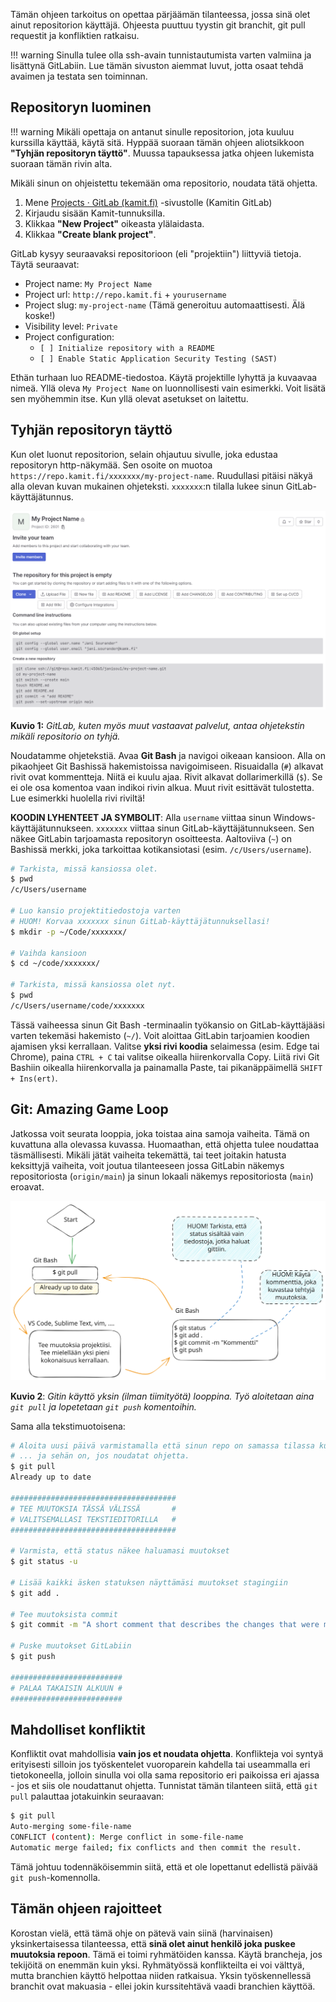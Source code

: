 Tämän ohjeen tarkoitus on opettaa pärjäämän tilanteessa, jossa sinä olet ainut repositorion käyttäjä. Ohjeesta puuttuu tyystin git branchit, git pull requestit ja konfliktien ratkaisu.

!!! warning
    Sinulla tulee olla ssh-avain tunnistautumista varten valmiina ja lisättynä GitLabiin. Lue tämän sivuston aiemmat luvut, jotta osaat tehdä avaimen ja testata sen toiminnan.



## Repositoryn luominen

!!! warning
    Mikäli opettaja on antanut sinulle repositorion, jota kuuluu kurssilla käyttää, käytä sitä. Hyppää suoraan tämän ohjeen aliotsikkoon **"Tyhjän repositoryn täyttö"**. Muussa tapauksessa jatka ohjeen lukemista suoraan tämän rivin alta.

Mikäli sinun on ohjeistettu tekemään oma repositorio, noudata tätä ohjetta.

1. Mene [Projects · GitLab (kamit.fi)](https://repo.kamit.fi/) -sivustolle (Kamitin GitLab)
2. Kirjaudu sisään Kamit-tunnuksilla.
3. Klikkaa **"New Project"** oikeasta ylälaidasta.
4. Klikkaa **"Create blank project"**.

GitLab kysyy seuraavaksi repositorioon (eli "projektiin") liittyviä tietoja. Täytä seuraavat:

* Project name: `My Project Name`
* Project url: `http://repo.kamit.fi` + `yourusername`
* Project slug: `my-project-name` (Tämä generoituu automaattisesti. Älä koske!)
* Visibility level: `Private`
* Project configuration:
    * `[ ] Initialize repository with a README`
    * `[ ] Enable Static Application Security Testing (SAST)`

Ethän turhaan luo README-tiedostoa. Käytä projektille lyhyttä ja kuvaavaa nimeä. Yllä oleva `My Project Name` on luonnollisesti vain esimerkki. Voit lisätä sen myöhemmin itse. Kun yllä olevat asetukset on laitettu.



## Tyhjän repositoryn täyttö

Kun olet luonut repositorion, selain ohjautuu sivulle, joka edustaa repositoryn http-näkymää. Sen osoite on muotoa `https://repo.kamit.fi/xxxxxxx/my-project-name`. Ruudullasi pitäisi näkyä alla olevan kuvan mukainen ohjeteksti. `xxxxxxx`:n tilalla lukee sinun GitLab-käyttäjätunnus.

![gitlab-empty-repo-guide](../images/gitlab-empty-repo-guide.png)

**Kuvio 1:** *GitLab, kuten myös muut vastaavat palvelut, antaa ohjetekstin mikäli repositorio on tyhjä.*

Noudatamme ohjetekstiä. Avaa **Git Bash** ja navigoi oikeaan kansioon. Alla on pikaohjeet Git Bashissä hakemistoissa navigoimiseen. Risuaidalla (`#`) alkavat rivit ovat kommentteja. Niitä ei kuulu ajaa. Rivit alkavat dollarimerkillä (`$`). Se ei ole osa komentoa vaan indikoi rivin alkua. Muut rivit esittävät tulostetta. Lue esimerkki huolella rivi riviltä!

**KOODIN LYHENTEET JA SYMBOLIT**: Alla `username` viittaa sinun Windows-käyttäjätunnukseen. `xxxxxxx` viittaa sinun GitLab-käyttäjätunnukseen. Sen näkee GitLabin tarjoamasta repositoryn osoitteesta. Aaltoviiva (`~`) on Bashissä merkki, joka tarkoittaa kotikansiotasi (esim. `/c/Users/username`).

```bash
# Tarkista, missä kansiossa olet.
$ pwd
/c/Users/username

# Luo kansio projektitiedostoja varten
# HUOM! Korvaa xxxxxxx sinun GitLab-käyttäjätunnuksellasi!
$ mkdir -p ~/Code/xxxxxxx/

# Vaihda kansioon
$ cd ~/code/xxxxxxx/

# Tarkista, missä kansiossa olet nyt.
$ pwd
/c/Users/username/code/xxxxxxx
```

Tässä vaiheessa sinun Git Bash -terminaalin työkansio on GitLab-käyttäjääsi varten tekemäsi hakemisto (`~/`). Voit aloittaa GitLabin tarjoamien koodien ajamisen yksi kerrallaan. Valitse **yksi rivi koodia** selaimessa (esim. Edge tai Chrome), paina `CTRL + C` tai valitse oikealla hiirenkorvalla Copy. Liitä rivi Git Bashiin oikealla hiirenkorvalla ja painamalla Paste, tai pikanäppäimellä `SHIFT + Ins(ert)`.



## Git: Amazing Game Loop

Jatkossa voit seurata looppia, joka toistaa aina samoja vaiheita. Tämä on kuvattuna alla olevassa kuvassa. Huomaathan, että ohjetta tulee noudattaa täsmällisesti. Mikäli jätät vaiheita tekemättä, tai teet joitakin hatusta keksittyjä vaiheita, voit joutua tilanteeseen jossa GitLabin näkemys repositoriosta (`origin/main`) ja sinun lokaali näkemys repositoriosta (`main`) eroavat. 

![git-amazing-game-loop](../images/git-amazing-game-loop.svg)

**Kuvio 2**: *Gitin käyttö yksin (ilman tiimityötä) looppina. Työ aloitetaan aina `git pull` ja lopetetaan `git push` komentoihin.*

Sama alla tekstimuotoisena:

```bash
# Aloita uusi päivä varmistamalla että sinun repo on samassa tilassa kuin origin/main.
# ... ja sehän on, jos noudatat ohjetta.
$ git pull
Already up to date

#####################################
# TEE MUUTOKSIA TÄSSÄ VÄLISSÄ       #
# VALITSEMALLASI TEKSTIEDITORILLA   #
#####################################

# Varmista, että status näkee haluamasi muutokset 
$ git status -u

# Lisää kaikki äsken statuksen näyttämäsi muutokset stagingiin
$ git add .

# Tee muutoksista commit
$ git commit -m "A short comment that describes the changes that were made."

# Puske muutokset GitLabiin
$ git push

#########################
# PALAA TAKAISIN ALKUUN #
#########################
```



## Mahdolliset konfliktit

Konfliktit ovat mahdollisia **vain jos et noudata ohjetta**. Konflikteja voi syntyä erityisesti silloin jos työskentelet vuoroparein kahdella tai useammalla eri tietokoneella, jolloin sinulla voi olla sama repositorio eri paikoissa eri ajassa - jos et siis ole noudattanut ohjetta. Tunnistat tämän tilanteen siitä, että `git pull` palauttaa jotakuinkin seuraavan:

```bash
$ git pull
Auto-merging some-file-name
CONFLICT (content): Merge conflict in some-file-name
Automatic merge failed; fix conflicts and then commit the result.
```

Tämä johtuu todennäköisemmin siitä, että et ole lopettanut edellistä päivää `git push`-komennolla.



## Tämän ohjeen rajoitteet

Korostan vielä, että tämä ohje on pätevä vain siinä (harvinaisen) yksinkertaisessa tilanteessa, että **sinä olet ainut henkilö joka puskee muutoksia repoon**. Tämä ei toimi ryhmätöiden kanssa. Käytä brancheja, jos tekijöitä on enemmän kuin yksi. Ryhmätyössä konflikteilta ei voi välttyä, mutta branchien käyttö helpottaa niiden ratkaisua. Yksin työskennellessä branchit ovat makuasia - ellei jokin kurssitehtävä vaadi branchien käyttöä.